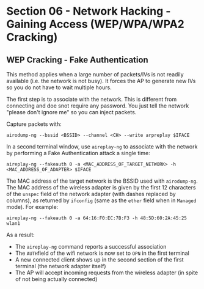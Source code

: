 # Section 06 - Network Hacking - Gaining Access (WEP/WPA/WPA2 Cracking)

## WEP Cracking - Fake Authentication

This method applies when a large number of packets/IVs is not readily available (i.e. the network is not busy). It forces the AP to generate new IVs so you do not have to wait multiple hours.

The first step is to associate with the network. This is different from connecting and doe snot require any password. You just tell the network "please don't ignore me" so you can inject packets.

Capture packets with:
```
airodump-ng --bssid <BSSID> --channel <CH> --write arpreplay $IFACE
```

In a second terminal window, use `aireplay-ng` to associate with the network by performing a Fake Authentication attack a single time:
```
aireplay-ng --fakeauth 0 -a <MAC_ADDRESS_OF_TARGET_NETWORK> -h <MAC_ADDRESS_OF_ADAPTER> $IFACE
```

The MAC address of the target network is the BSSID used with `airodump-ng`. The MAC address of the wireless adapter is given by the first 12 characters of the `unspec` field of the network adapter (with dashes replaced by columns), as returned by `ifconfig` (same as the `ether` field when in `Managed` mode). For example:
```
aireplay-ng --fakeauth 0 -a 64:16:F0:EC:7B:F3 -h 48:5D:60:2A:45:25 wlan1
```

As a result:
- The `aireplay-ng` command reports a successful association
- The `AUTH`field of the wifi network is now set to `OPN` in the first terminal
- A new connected client shows up in the second section of the first terminal (the network adapter itself)
- The AP will accept incoming requests from the wireless adapter (in spite of not being actually connected)
